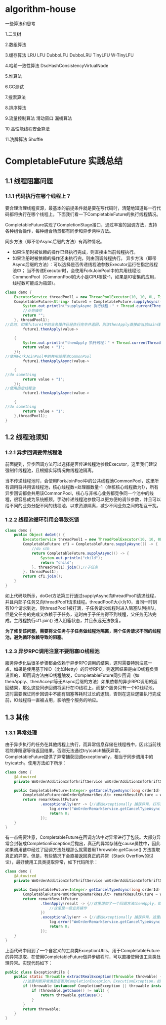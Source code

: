 # algorithm-house
一些算法和思考

1.二叉树

2.数组算法

3.缓存算法 LRU LFU DubboLFU DubboLRU  TinyLFU  W-TinyLFU 

4.哈希一致性算法 DscHashConsistencyVirtualNode

5.堆算法

6.GC测试

7.搜索算法

8.排序算法

9.流量控制算法 滑动窗口 漏桶算法

10.高性能线程安全算法

11.洗牌算法 Shuffle  

[](exportToHTML/bizfeng/leetcode/array/PrefixSum.java.html)



# CompletableFuture 实践总结

## 1.1 线程阻塞问题

### 1.1.1 代码执行在哪个线程上？

要合理治理线程资源，最基本的前提条件就是要在写代码时，清楚地知道每一行代码都将执行在哪个线程上。下面我们看一下CompletableFuture的执行线程情况。

CompletableFuture实现了CompletionStage接口，通过丰富的回调方法，支持各种组合操作，每种组合场景都有同步和异步两种方法。

同步方法（即不带Async后缀的方法）有两种情况。

- 如果注册时被依赖的操作已经执行完成，则直接由当前线程执行。
- 如果注册时被依赖的操作还未执行完，则由回调线程执行。
  异步方法（即带Async后缀的方法）：可以选择是否传递线程池参数Executor运行在指定线程池中；
  当不传递Executor时，会使用ForkJoinPool中的共用线程池CommonPool（CommonPool的大小是CPU核数-1，如果是IO密集的应用，线程数可能成为瓶颈）。

```java
class demo {
    ExecutorService threadPool1 = new ThreadPoolExecutor(10, 10, 0L, TimeUnit.MILLISECONDS, new ArrayBlockingQueue<>(100));
    CompletableFuture<String> future1 = CompletableFuture.supplyAsync(() -> {
        System.out.println("supplyAsync 执行线程：" + Thread.currentThread().getName());
        //业务操作
        return "";
    }, threadPool1);
//此时，如果future1中的业务操作已经执行完毕并返回，则该thenApply直接由当前main线程执行；否则，将会由执行以上业务操作的threadPool1中的线程执行。
        future1.thenApply(value->

    {
        System.out.println("thenApply 执行线程：" + Thread.currentThread().getName());
        return value + "1";
    });
//使用ForkJoinPool中的共用线程池CommonPool
        future1.thenApplyAsync(value->

    {
//do something
        return value + "1";
    });
//使用指定线程池
        future1.thenApplyAsync(value->

    {
//do something
        return value + "1";
    },threadPool1);
}

```

## 1.2 线程池须知

### 1.2.1 异步回调要传线程池

前面提到，异步回调方法可以选择是否传递线程池参数Executor，这里我们建议强制传线程池，且根据实际情况做线程池隔离。

当不传递线程池时，会使用ForkJoinPool中的公共线程池CommonPool，这里所有调用将共用该线程池，核心线程数=处理器数量-1（单核核心线程数为1），所有异步回调都会共用该CommonPool，核心与非核心业务都竞争同一个池中的线程，很容易成为系统瓶颈。手动传递线程池参数可以更方便的调节参数，并且可以给不同的业务分配不同的线程池，以求资源隔离，减少不同业务之间的相互干扰。

### 1.2.2 线程池循环引用会导致死锁

```java
class demo {
    public Object doGet() {
        ExecutorService threadPool1 = new ThreadPoolExecutor(10, 10, 0L, TimeUnit.MILLISECONDS, new ArrayBlockingQueue<>(100));
        CompletableFuture cf1 = CompletableFuture.supplyAsync(() -> {
            //do sth
            return CompletableFuture.supplyAsync(() -> {
                System.out.println("child");
                return "child";
            }, threadPool1).join();//子任务
        }, threadPool1);
        return cf1.join();
    }
}
```

如上代码块所示，doGet方法第三行通过supplyAsync向threadPool1请求线程，并且内部子任务又向threadPool1请求线程。threadPool1大小为10，当同一时刻有10个请求到达，则threadPool1被打满，子任务请求线程时进入阻塞队列排队，但是父任务的完成又依赖于子任务，这时由于子任务得不到线程，父任务无法完成。主线程执行cf1.join()
进入阻塞状态，并且永远无法恢复。

**为了修复该问题，需要将父任务与子任务做线程池隔离，两个任务请求不同的线程池，避免循环依赖导致的阻塞**。

### 1.2.3 异步RPC调用注意不要阻塞IO线程池

服务异步化后很多步骤都会依赖于异步RPC调用的结果，这时需要特别注意一点，如果是使用基于NIO（比如Netty）的异步RPC，则返回结果是由IO线程负责设置的，即回调方法由IO线程触发，CompletableFuture同步回调（如thenApply、thenAccept等无Async后缀的方法）如果依赖的异步RPC调用的返回结果，那么这些同步回调将运行在IO线程上，而整个服务只有一个IO线程池，这时需要保证同步回调中不能有阻塞等耗时过长的逻辑，否则在这些逻辑执行完成前，IO线程将一直被占用，影响整个服务的响应。

## 1.3 其他

### 1.3.1 异常处理

由于异步执行的任务在其他线程上执行，而异常信息存储在线程栈中，因此当前线程除非阻塞等待返回结果，否则无法通过try\catch捕获异常。CompletableFuture提供了异常捕获回调exceptionally，相当于同步调用中的try\catch。使用方法如下所示：

```java
class demo {
    @Autowired
    private WmOrderAdditionInfoThriftService wmOrderAdditionInfoThriftService;//内部接口

    public CompletableFuture<Integer> getCancelTypeAsync(long orderId) {
        CompletableFuture<WmOrderOpRemarkResult> remarkResultFuture = wmOrderAdditionInfoThriftService.findOrderCancelledRemarkByOrderIdAsync(orderId);//业务方法，内部会发起异步rpc调用
        return remarkResultFuture
                .exceptionally(err -> {//通过exceptionally 捕获异常，打印日志并返回默认值
                    log.error("WmOrderRemarkService.getCancelTypeAsync Exception orderId={}", orderId, err);
                    return 0;
                });
    }
}
```

有一点需要注意，CompletableFuture在回调方法中对异常进行了包装。大部分异常会封装成CompletionException后抛出，真正的异常存储在cause属性中，因此如果调用链中经过了回调方法处理那么就需要用Throwable.getCause()
方法提取真正的异常。但是，有些情况下会直接返回真正的异常（Stack Overflow的讨论），最好使用工具类提取异常，如下代码所示：

```java
class demo {
    @Autowired
    private WmOrderAdditionInfoThriftService wmOrderAdditionInfoThriftService;//内部接口

    public CompletableFuture<Integer> getCancelTypeAsync(long orderId) {
        CompletableFuture<WmOrderOpRemarkResult> remarkResultFuture = wmOrderAdditionInfoThriftService.findOrderCancelledRemarkByOrderIdAsync(orderId);//业务方法，内部会发起异步rpc调用
        return remarkResultFuture
                .thenApply(result -> {//这里增加了一个回调方法thenApply，如果发生异常thenApply内部会通过new CompletionException(throwable) 对异常进行包装
                    //这里是一些业务操作
                })
                .exceptionally(err -> {//通过exceptionally 捕获异常，这里的err已经被thenApply包装过，因此需要通过Throwable.getCause()提取异常
                    log.error("WmOrderRemarkService.getCancelTypeAsync Exception orderId={}", orderId, ExceptionUtils.extractRealException(err));
                    return 0;
                });
    }
}
```

上面代码中用到了一个自定义的工具类ExceptionUtils，用于CompletableFuture的异常提取，在使用CompletableFuture做异步编程时，可以直接使用该工具类处理异常。实现代码如下：

```java
public class ExceptionUtils {
    public static Throwable extractRealException(Throwable throwable) {
        //这里判断异常类型是否为CompletionException、ExecutionException，如果是则进行提取，否则直接返回。
        if (throwable instanceof CompletionException || throwable instanceof ExecutionException) {
            if (throwable.getCause() != null) {
                return throwable.getCause();
            }
        }
        return throwable;
    }
}
```
